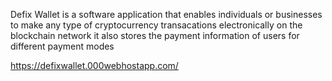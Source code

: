 Defix Wallet is a software application that enables  individuals or businesses to make any type of cryptocurrency transacations electronically on the blockchain network it also stores the payment information of users for different payment modes

https://defixwallet.000webhostapp.com/